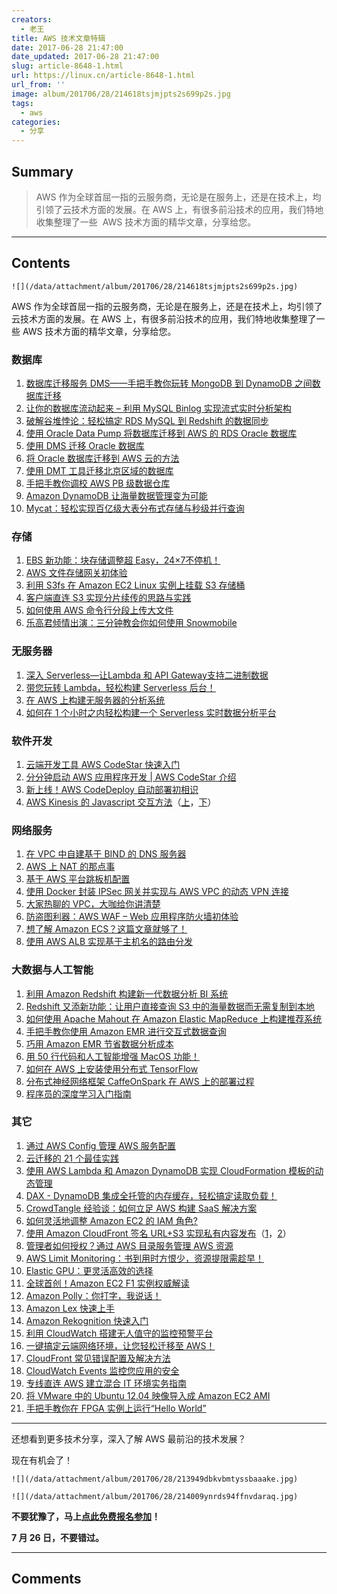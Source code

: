```yaml
---
creators:
  - 老王
title: AWS 技术文章特辑
date: 2017-06-28 21:47:00
date_updated: 2017-06-28 21:47:00
slug: article-8648-1.html
url: https://linux.cn/article-8648-1.html
url_from: ''
image: album/201706/28/214618tsjmjpts2s699p2s.jpg
tags:
  - aws
categories:
  - 分享
---
```


## Summary

> AWS 作为全球首屈一指的云服务商，无论是在服务上，还是在技术上，均引领了云技术方面的发展。在 AWS 上，有很多前沿技术的应用，我们特地收集整理了一些  AWS 技术方面的精华文章，分享给您。

***

<!-- more -->

## Contents

`![](/data/attachment/album/201706/28/214618tsjmjpts2s699p2s.jpg)`

AWS 作为全球首屈一指的云服务商，无论是在服务上，还是在技术上，均引领了云技术方面的发展。在 AWS 上，有很多前沿技术的应用，我们特地收集整理了一些 AWS 技术方面的精华文章，分享给您。

### 数据库

1. [数据库迁移服务 DMS——手把手教你玩转 MongoDB 到 DynamoDB 之间数据库迁移](https://mp.weixin.qq.com/s/1SLc-7h99OrDjVVmwaAP_w)
2. [让你的数据库流动起来 – 利用 MySQL Binlog 实现流式实时分析架构](https://mp.weixin.qq.com/s/5aiw4phGKwHZkI7eRifs9A)
3. [破解谷堆悖论：轻松搞定 RDS MySQL 到 Redshift 的数据同步](https://mp.weixin.qq.com/s/UY4PLdFRI508RFnEIBjCFQ)
4. [使用 Oracle Data Pump 将数据库迁移到 AWS 的 RDS Oracle 数据库](https://mp.weixin.qq.com/s/x4mP8ssOJ3K5OIvnFK10LA)
5. [使用 DMS 迁移 Oracle 数据库](https://mp.weixin.qq.com/s/76o-JaN3Gg0gT9lG_rZ1MQ)
6. [将 Oracle 数据库迁移到 AWS 云的方法](https://mp.weixin.qq.com/s/obS73TK_g-oKoNs-Yo-iZg)
7. [使用 DMT 工具迁移北京区域的数据库](https://mp.weixin.qq.com/s/hlp1QLGHlJ8KJ3-u7yeseA)
8. [手把手教你调校 AWS PB 级数据仓库](https://mp.weixin.qq.com/s/8CYv_7CtXqAHaeVlrihSmQ)
9. [Amazon DynamoDB 让海量数据管理变为可能](https://mp.weixin.qq.com/s/pk6s8VE_VEjj4wCmkZExcQ)
10. [Mycat：轻松实现百亿级大表分布式存储与秒级并行查询](https://mp.weixin.qq.com/s/Ote_ydlezvRtrEK8HOYMSQ)

### 存储

1. [EBS 新功能：块存储调整超 Easy，24×7不停机！](https://mp.weixin.qq.com/s/MKdUoedQO33nYRgSMYMK1Q)
2. [AWS 文件存储网关初体验](https://mp.weixin.qq.com/s/XVNwckefDlgFu0R_cAQMPg)
3. [利用 S3fs 在 Amazon EC2 Linux 实例上挂载 S3 存储桶](https://mp.weixin.qq.com/s/tgm938pPkkR78Ov1p3dJ-A)
4. [客户端直连 S3 实现分片续传的思路与实践](https://mp.weixin.qq.com/s/yNEr1hiJI2e5TlyMUgLuRA)
5. [如何使用 AWS 命令行分段上传大文件](https://mp.weixin.qq.com/s/fCCWpH9OmGxYD5lNLspk1Q)
6. [乐高君倾情出演：三分钟教会你如何使用 Snowmobile](https://mp.weixin.qq.com/s/7MpoKPPEefT-xcd3JG2w8A)

### 无服务器

1. [深入 Serverless—让Lambda 和 API Gateway支持二进制数据](https://mp.weixin.qq.com/s/oMG-cW-2J0VuLNUBMM3J7Q)
2. [带您玩转 Lambda，轻松构建 Serverless 后台！](https://mp.weixin.qq.com/s/bpajapZkroyrbYjyv6YuCQ)
3. [在 AWS 上构建无服务器的分析系统](https://mp.weixin.qq.com/s/gp5Ngb33MRTtyOr5iP9GMQ)
4. [如何在 1 个小时之内轻松构建一个 Serverless 实时数据分析平台](https://mp.weixin.qq.com/s/0OQ8vfq29awCDcIrL_9qLQ)

### 软件开发

1. [云端开发工具 AWS CodeStar 快速入门](https://mp.weixin.qq.com/s/FqUJJ-hyZr-IU8ao2zEVjw)
2. [分分钟启动 AWS 应用程序开发 | AWS CodeStar 介绍](https://mp.weixin.qq.com/s/pYHuBPvQT64d8hXATBUxuw)
3. [新上线！AWS CodeDeploy 自动部署初相识](https://mp.weixin.qq.com/s/qpVWkD6LcdSv82vAhBTuwg)
4. [AWS Kinesis 的 Javascript 交互方法](https://mp.weixin.qq.com/s/6dPskvAbcX14WwaQnzvkuA)（[上](https://mp.weixin.qq.com/s/6dPskvAbcX14WwaQnzvkuA)，[下](https://mp.weixin.qq.com/s/nTzX8sgHxc43aqnbRQwiPQ)）

### 网络服务

1. [在 VPC 中自建基于 BIND 的 DNS 服务器](https://mp.weixin.qq.com/s/Fvj6tMT8unjRhAKTDe3ANw)
2. [AWS 上 NAT 的那点事](https://mp.weixin.qq.com/s/g0dzyf6lZIDmbNsOLSmZig)
3. [基于 AWS 平台跳板机配置](https://mp.weixin.qq.com/s/sh9brYoQUdkC0YCSbTTyUQ)
4. [使用 Docker 封装 IPSec 网关并实现与 AWS VPC 的动态 VPN 连接](https://mp.weixin.qq.com/s/ZkdgGf4WmN9eHFtyvtFCfw)
5. [大家热聊的 VPC，大咖给你讲清楚](https://mp.weixin.qq.com/s/mQB10w_7z6-gmFgWwrtErQ)
6. [防盗图利器：AWS WAF – Web 应用程序防火墙初体验](http://mp.weixin.qq.com/s/CGe4km_z5E3NIljtJcPWZw)
7. [想了解 Amazon ECS？这篇文章就够了！](https://mp.weixin.qq.com/s/3AaGBHn8OfdKYWA9hLaU9w)
8. [使用 AWS ALB 实现基于主机名的路由分发](https://mp.weixin.qq.com/s/xtGFubplvmzLLFJpMxwsWg)

### 大数据与人工智能

1. [利用 Amazon Redshift 构建新一代数据分析 BI 系统](https://mp.weixin.qq.com/s/_VqGAEerFPL3YvUSBjrmvA)
2. [Redshift 又添新功能：让用户直接查询 S3 中的海量数据而无需复制到本地](https://mp.weixin.qq.com/s/Dm7Gbak3VW9taZOzRkGrRw)
3. [如何使用 Apache Mahout 在 Amazon Elastic MapReduce 上构建推荐系统](http://mp.weixin.qq.com/s/DW9OVoaGNxKP6hOTTNxnaw)
4. [手把手教你使用 Amazon EMR 进行交互式数据查询](https://mp.weixin.qq.com/s/Lb_oMOrlKNTiWg-zG-VB_g)
5. [巧用 Amazon EMR 节省数据分析成本](https://mp.weixin.qq.com/s/eNhNqmB6--t9rmySr97ZbA)
6. [用 50 行代码和人工智能增强 MacOS 功能！](https://mp.weixin.qq.com/s/NuaPzzIYt2VpqNbG_woPyg)
7. [如何在 AWS 上安装使用分布式 TensorFlow](https://mp.weixin.qq.com/s/EzuNVJNPv0VQP91XPIsWrw)
8. [分布式神经网络框架 CaffeOnSpark 在 AWS 上的部署过程](https://mp.weixin.qq.com/s/iqJalr5v0CrKH-IGa_tnGA)
9. [程序员的深度学习入门指南](https://mp.weixin.qq.com/s/MC94MX7kQgR-0RLGMRB2wg)

### 其它

1. [通过 AWS Config 管理 AWS 服务配置](http://mp.weixin.qq.com/s/hod_3dVBsyn5Caa9ZdXObw)
2. [云迁移的 21 个最佳实践](http://mp.weixin.qq.com/s/uTKmjfoReiHwfyZSGhbUAg)
3. [使用 AWS Lambda 和 Amazon DynamoDB 实现 CloudFormation 模板的动态管理](https://mp.weixin.qq.com/s/U-B6OV-kXZVG4vOjr3JEPw)
4. [DAX - DynamoDB 集成全托管的内存缓存，轻松搞定读取负载！](https://mp.weixin.qq.com/s/uRc07jw3t2qUxiy1tLY3bw)
5. [CrowdTangle 经验谈：如何立足 AWS 构建 SaaS 解决方案](https://mp.weixin.qq.com/s/dIzXMid-pMVX2KZRjTMuqA)
6. [如何灵活地调整 Amazon EC2 的 IAM 角色?](https://mp.weixin.qq.com/s/xposBR7maivgC_Ct-nMCoQ)
7. [使用 Amazon CloudFront 签名 URL+S3 实现私有内容发布](https://mp.weixin.qq.com/s/9_o7vSwDP95d8-dGn6xqqQ)（[1](https://mp.weixin.qq.com/s/9_o7vSwDP95d8-dGn6xqqQ)，[2](https://mp.weixin.qq.com/s/fAjYQcO0qKp3eBsJ8ZXDIw)）
8. [管理者如何授权？通过 AWS 目录服务管理 AWS 资源](https://mp.weixin.qq.com/s/KhtAk1SJdzdcbjbktJ3uKw)
9. [AWS Limit Monitoring：书到用时方恨少，资源提限需趁早！](https://mp.weixin.qq.com/s/cXDjyxF69JlKxyQPoYR-hw)
10. [Elastic GPU：更灵活高效的选择](https://mp.weixin.qq.com/s/MB2ugSZXDUiZfDgkKeh5wQ)
11. [全球首创！Amazon EC2 F1 实例权威解读](https://mp.weixin.qq.com/s/Eyql9BTkkP7YWGUnwzzb6Q)
12. [Amazon Polly：你打字，我说话！](https://mp.weixin.qq.com/s/XU8T4iUnATrXIkMlwzrjUg)
13. [Amazon Lex 快速上手](https://mp.weixin.qq.com/s/Tew_jd9FY3r0IBD3jvjR-A)
14. [Amazon Rekognition 快速入门](https://mp.weixin.qq.com/s/-qo4WnlKLJIGPd4NONjOBg)
15. [利用 CloudWatch 搭建无人值守的监控预警平台](https://mp.weixin.qq.com/s/cYcFxEgyoBBkd_zkend3BQ)
16. [一键搞定云端网络环境，让您轻松迁移至 AWS！](https://mp.weixin.qq.com/s/iqOqnEEhilquBA_Ug6eqIA)
17. [CloudFront 常见错误配置及解决方法](https://mp.weixin.qq.com/s/LgYdF3_mTapkE8dBlu5z-g)
18. [CloudWatch Events 监控您应用的安全](https://mp.weixin.qq.com/s/FpEsYTQzuMhD65nCrjr0Jw)
19. [专线直连 AWS 建立混合 IT 环境实务指南](https://mp.weixin.qq.com/s/kbQwcWSk5Lshh7kpc0NaRw)
20. [将 VMware 中的 Ubuntu 12.04 映像导入成 Amazon EC2 AMI](https://mp.weixin.qq.com/s/uH-rX729Fad7K3u-s1ta5Q)
21. [手把手教你在 FPGA 实例上运行“Hello World”](https://mp.weixin.qq.com/s/NkSrIc-90kdULeMvKT0zpA)

 

---

还想看到更多技术分享，深入了解 AWS 最前沿的技术发展？

现在有机会了！ 

`![](/data/attachment/album/201706/28/213949dbkvbmtyssbaaake.jpg)`

`![](/data/attachment/album/201706/28/214009ynrds94ffnvdaraq.jpg)`

 

**不要犹豫了，马上[点此免费报名参加](https://www.awssummit.cn/Login/?trackingCode=linux&invitationCode=channel)！**

**7 月 26 日，不要错过。**

***

## Comments
